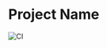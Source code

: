 # Project Name

![CI](https://github.com/dangorozco/docker-ubuntu/actions/workflows/ci.yml/badge.svg)

